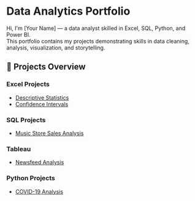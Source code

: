 # Data Analytics Portfolio

Hi, I'm [Your Name] — a data analyst skilled in Excel, SQL, Python, and Power BI.  
This portfolio contains my projects demonstrating skills in data cleaning, analysis, visualization, and storytelling.

## 📂 Projects Overview
### Excel Projects
- [Descriptive Statistics](Excel_Projects/Descriptive_Statistics/README.md)
- [Confidence Intervals](Excel_Projects/Confidence_Intervals/README.md)

### SQL Projects
- [Music Store Sales Analysis](SQL_Projects/Music_Store/README.md)

### Tableau
- [Newsfeed Analysis](data-analytics-portfolio/newsfeed-analysis-tableau/README.md)

### Python Projects
- [COVID-19 Analysis](Python_Projects/COVID_Analysis/README.md)
